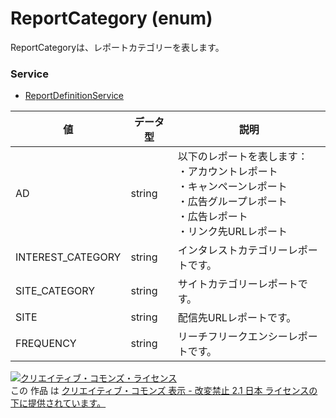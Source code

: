 # ReportCategory (enum)
ReportCategoryは、レポートカテゴリーを表します。
### Service
+ [ReportDefinitionService](../services/ReportDefinitionService.md)

| 値 | データ型 | 説明 | 
|---|---|---|
| AD| string | 以下のレポートを表します：<br>・アカウントレポート<br>・キャンペーンレポート<br>・広告グループレポート<br>・広告レポート<br>・リンク先URLレポート|
| INTEREST_CATEGORY| string | インタレストカテゴリーレポートです。 |
| SITE_CATEGORY| string | サイトカテゴリーレポートです。 |
| SITE| string | 配信先URLレポートです。 |
| FREQUENCY| string | リーチフリークエンシーレポートです。 |
<a rel="license" href="http://creativecommons.org/licenses/by-nd/2.1/jp/"><img alt="クリエイティブ・コモンズ・ライセンス" style="border-width:0" src="https://i.creativecommons.org/l/by-nd/2.1/jp/88x31.png" /></a><br />この 作品 は <a rel="license" href="http://creativecommons.org/licenses/by-nd/2.1/jp/">クリエイティブ・コモンズ 表示 - 改変禁止 2.1 日本 ライセンスの下に提供されています。</a>
